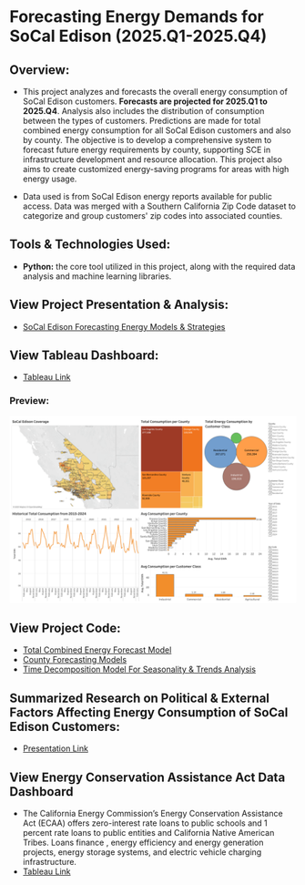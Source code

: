 # Forecasting Energy Demands for SoCal Edison (2025.Q1-2025.Q4)

## Overview:
- This project analyzes and forecasts the overall energy consumption of SoCal Edison customers. **Forecasts are projected for 2025.Q1 to 2025.Q4**. Analysis also includes the distribution of consumption between the types of customers. Predictions are made for total combined energy consumption for all SoCal Edison customers and also by county. The objective is to develop a comprehensive system to forecast future energy requirements by county, supporting SCE in infrastructure development and resource allocation. This project also aims to create customized energy-saving programs for areas with high energy usage.

- Data used is from SoCal Edison energy reports available for public access. Data was merged with a Southern California Zip Code dataset to categorize and group customers' zip codes into associated counties.

## Tools & Technologies Used:
- **Python:** the core tool utilized in this project, along with the required data analysis and machine learning libraries.

## View Project Presentation & Analysis:
- [SoCal Edison Forecasting Energy Models & Strategies](https://docs.google.com/presentation/d/1sR1rW84EqTw05AtBUeik8HTe1tzZBlPAB_XILUAd78w/edit?usp=sharing)

## View Tableau Dashboard:
- [Tableau Link](https://public.tableau.com/views/CPPDATeamSCEProjectDashboard/Dashboard1?:language=en-US&:sid=&:redirect=auth&:display_count=n&:origin=viz_share_link)
### Preview:
![DA Team SCE Project Dashboard](tableau_project_dashboard.png)
## View Project Code:
- [Total Combined Energy Forecast Model](https://github.com/adamchua97/sce-forecasting-energy-demand-analysis/blob/main/sarimax_model.ipynb)
- [County Forecasting Models](https://github.com/adamchua97/sce-forecasting-energy-demand-analysis/tree/main/sce_county_forecasts)
- [Time Decomposition Model For Seasonality & Trends Analysis](https://github.com/adamchua97/sce-forecasting-energy-demand-analysis/blob/main/time_decomposition_model.ipynb)

## Summarized Research on Political & External Factors Affecting Energy Consumption of SoCal Edison Customers:
- [Presentation Link](https://docs.google.com/presentation/d/1PUn2eLCF3KBeIE1hjyLu1G7EbrfTC7b8rp3-ABbfjzA/edit?usp=sharing)

## View Energy Conservation Assistance Act Data Dashboard
- The California Energy Commission’s Energy Conservation Assistance Act (ECAA) offers zero-interest rate loans to public schools and 1 percent rate loans to public entities and California Native American Tribes. Loans finance , energy efficiency and energy generation projects, energy storage systems, and electric vehicle charging infrastructure.
- [Tableau Link](https://public.tableau.com/app/profile/adam.chua4816/viz/ECAA2025Dashboard/Dashboard1)
